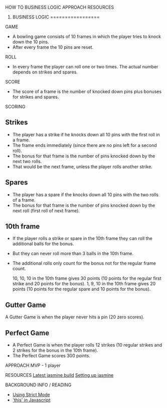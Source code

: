 
HOW TO
BUSINESS LOGIC
APPROACH
RESOURCES



1. BUSINESS LOGIC
=================

GAME
- A bowling game consists of 10 frames in which the player tries to knock down the 10 pins.
- After every frame the 10 pins are reset.

ROLL
- In every frame the player can roll one or two times. The actual number depends on strikes and spares.

SCORE
- The score of a frame is the number of knocked down pins plus bonuses for strikes and spares.


SCORING
## Strikes

- The player has a strike if he knocks down all 10 pins with the first roll in a frame.
- The frame ends immediately (since there are no pins left for a second roll).
- The bonus for that frame is the number of pins knocked down by the next two rolls.
- That would be the next frame, unless the player rolls another strike.

## Spares

- The player has a spare if the knocks down all 10 pins with the two rolls of a frame.
- The bonus for that frame is the number of pins knocked down by the next roll (first roll of next frame).

## 10th frame

- If the player rolls a strike or spare in the 10th frame they can roll the additional balls for the bonus.
- But they can never roll more than 3 balls in the 10th frame.
- The additional rolls only count for the bonus not for the regular frame count.

    10, 10, 10 in the 10th frame gives 30 points (10 points for the regular first strike and 20 points for the bonus).
    1, 9, 10 in the 10th frame gives 20 points (10 points for the regular spare and 10 points for the bonus).

## Gutter Game

A Gutter Game is when the player never hits a pin (20 zero scores).

## Perfect Game

- A Perfect Game is when the player rolls 12 strikes (10 regular strikes and 2 strikes for the bonus in the 10th frame).
- The Perfect Game scores 300 points.



APPROACH
MVP - 1 player



RESOURCES
[Latest jasmine build](https://github.com/jasmine/jasmine/releases)
[Setting up jasmine](https://github.com/makersacademy/course/blob/master/thermostat/walkthroughs/setting_up_jasmine.md)

BACKGROUND INFO / READING
- [Using Strict Mode](https://developer.mozilla.org/en-US/docs/Web/JavaScript/Reference/Strict_mode)
- ['this' in Javascript](http://javascriptissexy.com/understand-javascripts-this-with-clarity-and-master-it/)
